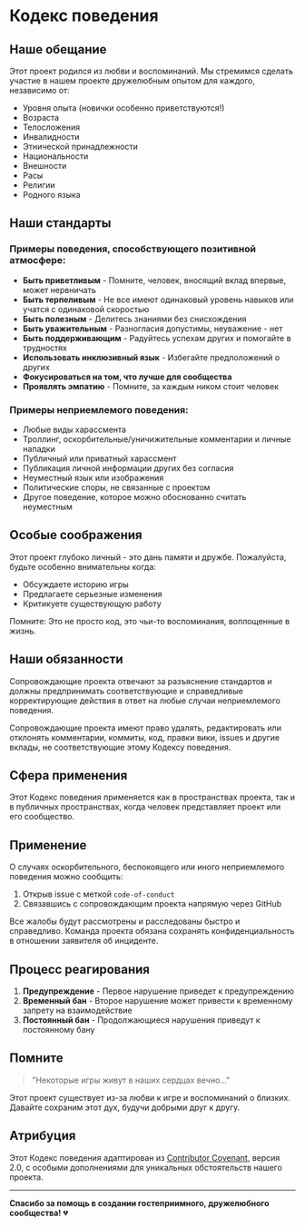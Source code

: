 # Кодекс поведения

## Наше обещание

Этот проект родился из любви и воспоминаний. Мы стремимся сделать участие в нашем проекте дружелюбным опытом для каждого, независимо от:

- Уровня опыта (новички особенно приветствуются!)
- Возраста
- Телосложения
- Инвалидности
- Этнической принадлежности
- Национальности
- Внешности
- Расы
- Религии
- Родного языка

## Наши стандарты

### Примеры поведения, способствующего позитивной атмосфере:

- **Быть приветливым** - Помните, человек, вносящий вклад впервые, может нервничать
- **Быть терпеливым** - Не все имеют одинаковый уровень навыков или учатся с одинаковой скоростью
- **Быть полезным** - Делитесь знаниями без снисхождения
- **Быть уважительным** - Разногласия допустимы, неуважение - нет
- **Быть поддерживающим** - Радуйтесь успехам других и помогайте в трудностях
- **Использовать инклюзивный язык** - Избегайте предположений о других
- **Фокусироваться на том, что лучше для сообщества**
- **Проявлять эмпатию** - Помните, за каждым ником стоит человек

### Примеры неприемлемого поведения:

- Любые виды харассмента
- Троллинг, оскорбительные/уничижительные комментарии и личные нападки
- Публичный или приватный харассмент
- Публикация личной информации других без согласия
- Неуместный язык или изображения
- Политические споры, не связанные с проектом
- Другое поведение, которое можно обоснованно считать неуместным

## Особые соображения

Этот проект глубоко личный - это дань памяти и дружбе. Пожалуйста, будьте особенно внимательны когда:

- Обсуждаете историю игры
- Предлагаете серьезные изменения
- Критикуете существующую работу

Помните: Это не просто код, это чьи-то воспоминания, воплощенные в жизнь.

## Наши обязанности

Сопровождающие проекта отвечают за разъяснение стандартов и должны предпринимать соответствующие и справедливые корректирующие действия в ответ на любые случаи неприемлемого поведения.

Сопровождающие проекта имеют право удалять, редактировать или отклонять комментарии, коммиты, код, правки вики, issues и другие вклады, не соответствующие этому Кодексу поведения.

## Сфера применения

Этот Кодекс поведения применяется как в пространствах проекта, так и в публичных пространствах, когда человек представляет проект или его сообщество.

## Применение

О случаях оскорбительного, беспокоящего или иного неприемлемого поведения можно сообщить:

1. Открыв issue с меткой `code-of-conduct`
2. Связавшись с сопровождающим проекта напрямую через GitHub

Все жалобы будут рассмотрены и расследованы быстро и справедливо. Команда проекта обязана сохранять конфиденциальность в отношении заявителя об инциденте.

## Процесс реагирования

1. **Предупреждение** - Первое нарушение приведет к предупреждению
2. **Временный бан** - Второе нарушение может привести к временному запрету на взаимодействие
3. **Постоянный бан** - Продолжающиеся нарушения приведут к постоянному бану

## Помните

> "Некоторые игры живут в наших сердцах вечно..."

Этот проект существует из-за любви к игре и воспоминаний о близких. Давайте сохраним этот дух, будучи добрыми друг к другу.

## Атрибуция

Этот Кодекс поведения адаптирован из [Contributor Covenant](https://www.contributor-covenant.org/), версия 2.0, с особыми дополнениями для уникальных обстоятельств нашего проекта.

---

**Спасибо за помощь в создании гостеприимного, дружелюбного сообщества!** 💔